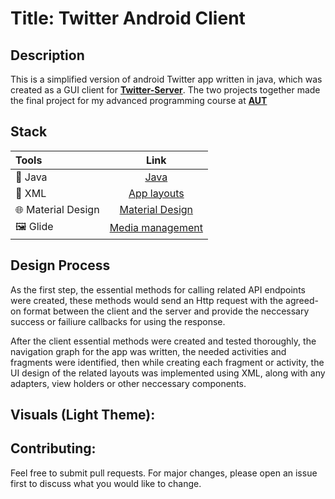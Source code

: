 # Title: Twitter Android Client

## Description

This is a simplified version of android Twitter app written in java, which was created as a GUI client for [**Twitter-Server**](https://github.com/farbodbj/Twitter-Server). The two projects together made the final project for my advanced programming course at [**AUT**](https://www.topuniversities.com/universities/amirkabir-university-technology)

## Stack

| Tools | Link |
|     :---      |          :---: |
| 🤖 Java | [Java](https://openjdk.org/projects/jdk/19/) |
|📃 XML|[App layouts](https://developer.android.com/develop/ui/views/layout/declaring-layout)|
| 🌐 Material Design | [Material Design](https://developer.android.com/jetpack/androidx/releases/compose-material) |
| 🖼️ Glide | [Media management](https://github.com/bumptech/glide) |


## Design Process

As the first step, the essential methods for calling related API endpoints were created, these methods would send an Http request with the agreed-on format between the client and the server and provide the neccessary success or failiure callbacks for using the response.

After the client essential methods were created and tested thoroughly, the navigation graph for the app was written, the needed activities and fragments were identified, then while creating each fragment or activity, the UI design of the related layouts was implemented using XML, along with any adapters, view holders or other neccessary components.


## Visuals (Light Theme):




## Contributing:

Feel free to submit pull requests. For major changes, please open an issue first to discuss what you would like to change.
